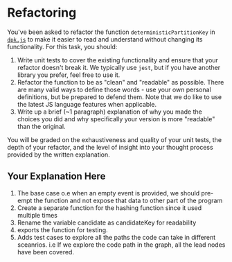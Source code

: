 # Refactoring

You've been asked to refactor the function `deterministicPartitionKey` in [`dpk.js`](dpk.js) to make it easier to read and understand without changing its functionality. For this task, you should:

1. Write unit tests to cover the existing functionality and ensure that your refactor doesn't break it. We typically use `jest`, but if you have another library you prefer, feel free to use it.
2. Refactor the function to be as "clean" and "readable" as possible. There are many valid ways to define those words - use your own personal definitions, but be prepared to defend them. Note that we do like to use the latest JS language features when applicable.
3. Write up a brief (~1 paragraph) explanation of why you made the choices you did and why specifically your version is more "readable" than the original.

You will be graded on the exhaustiveness and quality of your unit tests, the depth of your refactor, and the level of insight into your thought process provided by the written explanation.

## Your Explanation Here

1. The base case o.e when an empty event is provided, we should pre-empt the function and not expose that data to other part of the program
2. Create a separate function for the hashing function since it used multiple times
3. Rename the variable candidate as candidateKey for readability
4. exports the function for testing. 
5. Adds test cases to explore all the paths the code can take in different sceanrios. i.e If we explore the code path in the graph, all the lead nodes have been covered.